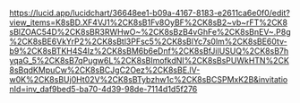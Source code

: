 https://lucid.app/lucidchart/36648ee1-b09a-4167-8183-e2611ca6e0f0/edit?view_items=K8sBD.XF4VJ1%2CK8sB1Fv8OyBF%2CK8sB2~vb~rFT%2CK8sBlZOAC54D%2CK8sBR3RWHwO~%2CK8sBzB4vGhFe%2CK8sBnEV~.P8g%2CK8sBE6VkYrP2%2CK8sBtl3PFsc5%2CK8sBlYc7s0lm%2CK8sBE60tv-b9%2CK8sBTKH4S4Iz%2CK8sBM6b6eDnf%2CK8sBfJilUSUQ%2CK8sB7hyqaG_5%2CK8sB7qPugw6L%2CK8sBImofkdNI%2CK8sBsPUWkHTN%2CK8sBqdKMpuCw%2CK8sBCJgC2Oez%2CK8sBE.lV-w0K%2CK8sBUj0Ht02V%2CK8sBTybzhw1c%2CK8sBCSPMxK2B&invitationId=inv_daf9bed5-ba70-4d39-98de-7114d1d5f276
